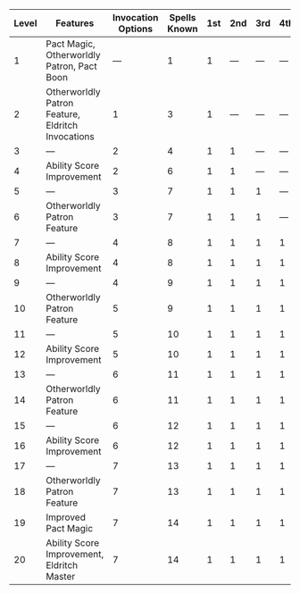 | Level | Features                                          | Invocation Options | Spells Known | 1st     | 2nd     | 3rd     | 4th     | 5th     | 6th     | 7th     | 8th     | 9th     |
|-------|---------------------------------------------------|--------------------|--------------|---------|---------|---------|---------|---------|---------|---------|---------|---------|
| 1     | Pact Magic, Otherworldly Patron, Pact Boon        | &mdash;            | 1            | 1       | &mdash; | &mdash; | &mdash; | &mdash; | &mdash; | &mdash; | &mdash; | &mdash; |
| 2     | Otherworldly Patron Feature, Eldritch Invocations | 1                  | 3            | 1       | &mdash; | &mdash; | &mdash; | &mdash; | &mdash; | &mdash; | &mdash; | &mdash; |
| 3     | &mdash;                                           | 2                  | 4            | 1       | 1       | &mdash; | &mdash; | &mdash; | &mdash; | &mdash; | &mdash; | &mdash; |
| 4     | Ability Score Improvement                         | 2                  | 6            | 1       | 1       | &mdash; | &mdash; | &mdash; | &mdash; | &mdash; | &mdash; | &mdash; |
| 5     | &mdash;                                           | 3                  | 7            | 1       | 1       | 1       | &mdash; | &mdash; | &mdash; | &mdash; | &mdash; | &mdash; |
| 6     | Otherworldly Patron Feature                       | 3                  | 7            | 1       | 1       | 1       | &mdash; | &mdash; | &mdash; | &mdash; | &mdash; | &mdash; |
| 7     | &mdash;                                           | 4                  | 8            | 1       | 1       | 1       | 1       | &mdash; | &mdash; | &mdash; | &mdash; | &mdash; |
| 8     | Ability Score Improvement                         | 4                  | 8            | 1       | 1       | 1       | 1       | &mdash; | &mdash; | &mdash; | &mdash; | &mdash; |
| 9     | &mdash;                                           | 4                  | 9            | 1       | 1       | 1       | 1       | 1       | &mdash; | &mdash; | &mdash; | &mdash; |
| 10    | Otherworldly Patron Feature                       | 5                  | 9            | 1       | 1       | 1       | 1       | 1       | &mdash; | &mdash; | &mdash; | &mdash; |
| 11    | &mdash;                                           | 5                  | 10           | 1       | 1       | 1       | 1       | 1       | 1       | &mdash; | &mdash; | &mdash; |
| 12    | Ability Score Improvement                         | 5                  | 10           | 1       | 1       | 1       | 1       | 1       | 1       | &mdash; | &mdash; | &mdash; |
| 13    | &mdash;                                           | 6                  | 11           | 1       | 1       | 1       | 1       | 1       | 1       | 1       | &mdash; | &mdash; |
| 14    | Otherworldly Patron Feature                       | 6                  | 11           | 1       | 1       | 1       | 1       | 1       | 1       | 1       | &mdash; | &mdash; |
| 15    | &mdash;                                           | 6                  | 12           | 1       | 1       | 1       | 1       | 1       | 1       | 1       | 1       | &mdash; |
| 16    | Ability Score Improvement                         | 6                  | 12           | 1       | 1       | 1       | 1       | 1       | 1       | 1       | 1       | &mdash; |
| 17    | &mdash;                                           | 7                  | 13           | 1       | 1       | 1       | 1       | 1       | 1       | 1       | 1       | 1       |
| 18    | Otherworldly Patron Feature                       | 7                  | 13           | 1       | 1       | 1       | 1       | 1       | 1       | 1       | 1       | 1       |
| 19    | Improved Pact Magic                               | 7                  | 14           | 1       | 1       | 1       | 1       | 1       | 1       | 1       | 1       | 1       |
| 20    | Ability Score Improvement, Eldritch Master        | 7                  | 14           | 1       | 1       | 1       | 1       | 1       | 1       | 1       | 1       | 1       |
